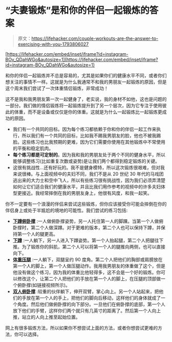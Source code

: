 # “夫妻锻炼”是和你的伴侣一起锻炼的答案

> 原文：<https://lifehacker.com/couple-workouts-are-the-answer-to-exercising-with-you-1793806027>

 [https://lifehacker.com/embed/inset/iframe?id=instagram-BOv_QDahWGo&autosize=1](https://lifehacker.com/embed/inset/iframe?id=instagram-BOv_QDahWGo&autosize=1) 

和你的伴侣一起锻炼并不总是容易的，尤其是如果你们的健康水平不同，或者你们想关注的事情不一样。这就是为什么我通常不和我的男朋友一起锻炼的原因，但是这个周末我们尝试了一次体重情侣锻炼，非常成功！



这不是我和我男朋友第一次一起健身了，老实说，我的身材不如他，这也是问题的一部分。我们做的情侣锻炼将一起锻炼提升到了另一个层次，因为它专注于使用彼此的体重，而不是设备或仅仅是你的体重。这就是为什么一起锻炼比一起锻炼更成功的原因。

*   我们有一个共同的目标。因为每个练习都依赖于你和你的伴侣一起工作来执行，所以我们有一个共同的目标，比如我不踢我男朋友的脸，他也不被我踢脸。这些练习也比我预期的更难，因为它们需要你使用在其他锻炼中不常使用的平衡和稳定肌肉。
*   **每个练习都是可定制的**。因为我和我的男朋友处于两个不同的健身水平，所以能够调整练习(比如重复次数或姿势)是让我们两个都得到稳定锻炼的关键。
*   这很有挑战性...还有好玩的。我不是健身模特，所以这次锻炼很艰难，但对我来说很棒。与上面视频中的夫妇不同，我们不是从 20 世纪 30 年代的马戏团逃出来的大力士和空中飞人，所以有些练习很有挑战性，因为我们必须弄清楚如何让它们适合我们的健康水平，并且比我们用作参考的视频中的许多夫妇体型更接近。我经常摔倒在我的男朋友身上，他很有风度，和我一起笑。

你不一定要有一个浪漫的伴侣来尝试这些锻炼，但你应该接受你可能会摔倒在你的伴侣身上或处于半尴尬的境地的可能性。我们尝试的练习包括:

*   [**下蹲俯卧撑**](https://www.youtube.com/watch?v=sqAo3IO5bv8) :一人做俯卧撑姿势，另一人托住第一人的脚踝。当第一个人做俯卧撑时，第二个人做深蹲。对于更难的版本，第二个人也可以保持下蹲，并保持第一个人的腿更高。
*   [**下蹲**](https://www.youtube.com/watch?v=veVuAJ2CaCE) :一人躺下，另一人进入下蹲姿势。第一个人抬起腿，第二个人把腿往下推。为了锻炼你的斜肌，第二个人可以将第一个人的腿推向两侧，也可以直接向下。
*   [**体重压腿**](https://www.youtube.com/watch?v=txcrbBVqpHg) :一人躺下，双腿呈约 90 度角。第二个人把他们的胸部或肩膀放在第一个人的脚上，第一个人做压腿动作。我用我男朋友的体重做了这个，但是他没有做这个练习，因为我的体重比他轻得多，这不会是一个好的锻炼。你可以修改这个，让第二个人把他们的手放在第一个人的脚上，在压腿的顶部做一个俯卧撑(如链接视频所示)。
*   [**双人俯卧撑**](https://youtu.be/vXUIaEGF5M4?t=3m3s) :较重的伙伴躺下，伸开双臂，掌心向上。另一个人站起来，把他们的手放在第一个人的手上，把他们的脚向后移动，这样他们的身体就成了一个角度。然后他们做俯卧撑的向下部分。一旦他们在俯卧撑的底部，第一个人放下他们的手臂，这样你们两个就只有几英寸的距离了。然后第一个人向上推，站立的人向上推至起始位置。

网上有很多锻炼方法，所以如果你不想尝试上面的方法，或者你想尝试更难的方法，你可以选择。